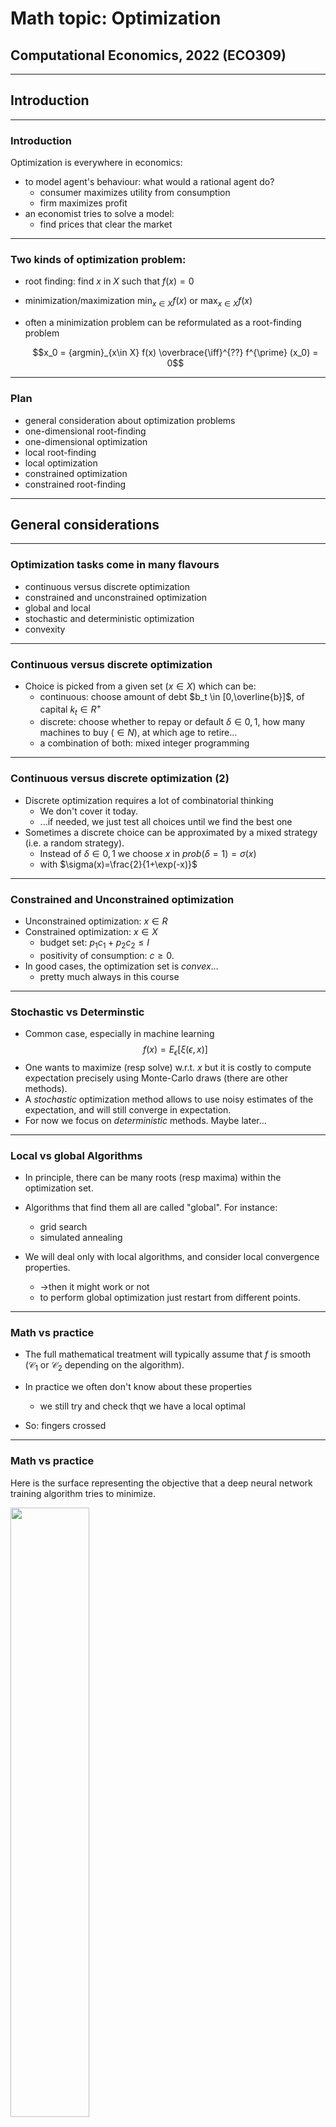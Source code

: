 # Math topic: Optimization

## Computational Economics,  2022 (ECO309)

---

## Introduction

----

### Introduction

Optimization is everywhere in economics:

- to model agent's behaviour: what would a rational agent do?
    - consumer maximizes utility from consumption
    - firm maximizes profit
- an economist tries to solve a model:
    - find prices that clear the market

----

### Two kinds of optimization problem:

- root finding: $\text{find  $x$ in $X$ such that $f(x)=0$}$

- minimization/maximization $\min_{x\in X} f(x)$ or $\max_{x\in X} f(x)$

- often a minimization problem can be reformulated as a root-finding problem

    $$x_0 = {argmin}_{x\in X} f(x) \overbrace{\iff}^{??} f^{\prime} (x_0) = 0$$

----

### Plan

- general consideration about optimization problems
- one-dimensional root-finding
- one-dimensional optimization
- local root-finding
- local optimization
- constrained optimization
- constrained root-finding

---


## General considerations

----

### Optimization tasks come in many flavours

  - continuous versus discrete optimization
  - constrained and unconstrained optimization
  - global and local
  - stochastic and deterministic optimization
  - convexity

----

### Continuous versus discrete optimization

- Choice is picked from a given set ($x\in X$) which can be:
  - continuous: choose amount of debt $b_t \in [0,\overline{b}]$, of capital $k_t \in R^{+}$
  - discrete: choose whether to repay or default $\delta\in{0,1}$, how many machines to buy ($\in N$), at which age to retire...
  - a combination of both: mixed integer programming

----

### Continuous versus discrete optimization (2)

- Discrete optimization requires a lot of combinatorial thinking
  - We don't cover it today.
  - ...if needed, we just test all choices until we find the best one
- Sometimes a discrete choice can be approximated by a mixed strategy (i.e. a random strategy).
  - Instead of $\delta\in{0,1}$ we choose $x$ in $prob(\delta=1)=\sigma(x)$ 
  - with $\sigma(x)=\frac{2}{1+\exp(-x)}$

----

### Constrained and Unconstrained optimization

- Unconstrained optimization: $x\in R$ 
- Constrained optimization: $x\in X$
  - budget set: $p_1 c_1 + p_2 c_2 \leq I$
  - positivity of consumption: $c \geq 0$.
- In good cases, the optimization set is *convex*...
  - pretty much always in this course

----

### Stochastic vs Determinstic

- Common case, especially in machine learning
$$f(x) = E_{\epsilon}[ \xi (\epsilon, x)]$$
- One wants to maximize (resp solve) w.r.t. $x$ but it is costly to compute expectation precisely using Monte-Carlo draws (there are other methods).
- A *stochastic* optimization method allows to use noisy estimates of the expectation, and will still converge in expectation.
- For now we focus on *deterministic* methods. Maybe later...

----

### Local vs global Algorithms

- In principle, there can be many roots (resp maxima) within the optimization set.

- Algorithms that find them all are called "global". For instance:
  - grid search
  - simulated annealing

- We will deal only with local algorithms, and consider local convergence properties.
  - ->then it might work or not
  - to perform global optimization just restart from different points.

----

### Math vs practice

- The full mathematical treatment will typically assume that $f$ is smooth ($\mathcal{C}_1$ or $\mathcal{C}_2$ depending on the algorithm).

- In practice we often don't know about these properties
  - we still try and check thqt we have a local optimal

- So: fingers crossed

----

### Math vs practice

Here is the surface representing the objective that a deep neural network training algorithm tries to minimize.

<img src="nonsmooth.png" width=50%>

And yet, neural networks do great things!

----

### What do you need to know?

- be able to handcode simple algos (Newton, Gradient Descent)
- understand the general principle of the various algorithms to compare them in terms of
  - robustness
  - efficiency
  - accuracy
- then you can just switch the various options, when you use a library...

---

## One-dimensional root-finding

----

### Bisection

- Find $x \in [a,b]$ such that $f(x) = 0$. Assume $f(a)f(b) <0$.
- Algorithm
  1. Start with $a_n, b_n$. Set $c_n=(a_n+b_n)/2$
  2. Compute $f(c_n)$
    - if $f(c_n)f(a_n)<0$ then set $(a_{n+1},b_{n+1})=(a_n,c_n)$
    - else set $(a_{n+1},b_{n+1})=(c_n,b_n)$
  3. If $|f(c_n)|<\epsilon$ and/or $\frac{b-a}{2^n}<\delta$ stop. Otherwise go back to 1.

----

### Bisection (2)

- No need for initial guess: *globally convergent algorithm*
  - not a *global* algorithm...
  - ... in the sense that it doesn't find all solutions
- $\delta$ is a guaranteed accuracy on $x$
- $\epsilon$ is a measure of how good the solution is
- think about your tradeoff: ($\delta$ or $\epsilon$ ?)

----

### Newton algorithm

- Find $x$ such that $f(x) = 0$. Use $x_0$ as initial guess.
- $f$ must be $\mathcal{C_1}$ and we assume we can compute its derivative $f^{\prime}$
- General idea: 
    - observe that the zero $x^{\star}$ must satisfy $$f(x^{\star})=0=f(x_0)+f^{\prime}(x_0)(x^{\star}-x_0) + o(x-x_0)$$
    - Hence a good approximation should be $$x^{\star}\approx = x_0- f(x_0)/f^{\prime}(x_0)$$
    - Check it is good. otherwise, replace $x_0$ by $x^{\star}$
----

### Newton algorithm (2)

- Algorithm:
  - start with $x_n$
  - compute $x_{n+1} = x_n- \frac{f(x_n)}{f^{\prime}(x_n)}=f^{\text{newton}}(x_n)$
  - stop if $|x_{n+1}-x_n|<\eta$ or $|f(x_n)| < \epsilon$

- Convergence: __quadratic__

----

<!-- ### Newton algorithm (3)

Proof that convergence is quadratic

--- -->

### Quasi-Newton

- What if we can't compute $f^{\prime}$ or it is expensive to do so?
  - Idea: try to approximate $f^{\prime}(x_n)$ from the last iterates
- __Secant method__: $$f^{\prime}(x_n)\approx \frac{f(x_n)-f(x_{n-1})}{x_n-x_{n-1}}$$
$$x_{n+1} = x_n- f(x_n)\frac{x_n-x_{n-1}}{f(x_n)-f(x_{n-1})}$$
  - requires two initial guesses: $x_1$ and $x_0$
  - superlinear convergence: $\lim \frac{x_t-x^{\star}}{x_{t-1}-x^{\star}}\rightarrow 0$

----

### Limits of Newton's method

- How could Newton method fail?
  - bad guess
    - -> start with a better guess
  - overshoot
    - -> dampen the update (problem: much slower)
    - -> backtrack
  - stationary point  
    - -> if root of multiplicity $m$ try  $x_{n+1} = x_n- m \frac{f(x_n)}{f^{\prime}(x_n)}$

----

(some graphs of failed Newton convergence)

----

### Backtracking

- Simple idea:
  - at stage $n$ given $f(x_n)$ compute Newton step $\Delta_n=-\frac{f(x_n)}{f^{\prime}(x_n)}$
  - find the smallest $k$ such that $|f(x_n-\Delta/2^k)|<|f(x_n)|$
  - set $x_{n+1}=x_n-\Delta/2^k$

---

## One dimensional minimization

----

### Golden section search

- Minimize $f(x)$ for  $x \in [a,b]$
- Choose $\Phi \in [0,0.5]$

- Algorithm:
  - start with $a_n < b_n$ (initially equal to $a$ and $b$)
  - define $c_n = a_n+\Phi(b_n-a_n)$ and $d_n = a_n+(1-\Phi)(b_n-a_n)$
    - if $f(c_n)<f(d_n)$ set $a_{n+1},b_{n+1}=a_n, d_n$
    - else set $a_{n+1}, b_{n+1}= c_n, b_n$

----

### Golden section search (2)

- This is guaranteed to converge to a local minimum
- In each step, the size of the interval is reduced by a factor $\Phi$
- By choosing $\Phi=\frac{\sqrt{5}-1}{2}$ one can save one evaluation by iteration.
  - you can check that either $c_{n+1} = d_n$ or $d_{n+1} = c_n$
- Remark that bisection is not enough

----

## Gradient Descent

- Minimize $f(x)$ for  $x \in R$ given initial guess $x_0$
- Algorithm:
  - start with $x_n$
  - compute $x_{n+1} = x_n (1-\lambda)- \lambda f^{\prime}(x_n)$
  - stop if $|x_{n+1}-x_n|<\eta$ or $|f^{\prime}(x_n)| < \epsilon$

----

## Gradient Descent (2)

- Uses local information
  - one needs to compute the gradient
  - note that gradient at $x_n$ does not provide a better guess for the minimum than $x_n$ itself
  - learning speed is crucial
- Convergence speed: *linear*
  - rate depend on the learning speed
  - optimal learning speed? the fastest for which there is convergence

----

## Newton-Raphson method

- Minimize $f(x)$ for  $x \in R$ given initial guess $x_0$
- Build a local model of $f$ around $x_0$
$$f(x) = f(x_0) + f^{\prime}(x_0)(x-x_0) + f^{\prime\prime}(x_0)\frac{(x-x_0)^2}{2} + o(x-x_0)^2$$
- According to this model,
$$ f(x{\star}) = min_x f(x)\iff \frac{d}{d x} \left[ f(x_0) + f^{\prime}(x_0)(x-x_0) + f^{\prime\prime}(x_0)\frac{(x-x_0)^2}{2} \right] = 0$$
which yields: $x^{\star} = x_0 - \frac{f^{\prime}(x_0)}{f^{\prime\prime}(x_0)}$
- this is Newton applied to $f^{\prime}(x)=0$


----

### Newton-Raphson Algorithm (2)

- Algorithm:
  - start with $x_n$
  - compute $x_{n+1} = x_n-\frac{f^{\prime}(x_0)}{f^{\prime\prime}(x_0)}$
  - stop if $|x_{n+1}-x_n|<\eta$ or $|f^{\prime}(x_n)| < \epsilon$
- Convergence: *quadratic*

---

<!-- ### Newton-Raphson Algorithm (3)

[proof of quadratic speed ?]

--- -->


## Unconstrained Multidimensional Optimization

----

### Unconstrained problems


- Minimize $f(x)$ for  $x \in R^n$ given initial guess $x_0 \in R^n$

- Many intuitions from the 1d case, still apply
  - replace derivatives by gradient, jacobian and hessian
  - recall that matrix multiplication is not commutative
- Some specific problems:
  - update speed can be specific to each dimension
  - saddle-point issues (for minimization)

----

### Quick terminology

Function $f: R^p \rightarrow R^q$

- *Jacobian*: $J(x)$ or $f^{\prime}\_x(x)$, $p\times q$ matrix such that:
  $$J(x)\_{ij} = \frac{\partial f(x)\_i}{\partial x_j}$$
- *Gradient*: $\nabla f(x) = J(x)$, gradient when $q=1$
- *Hessian*: denoted by $H(x)$ or $f^{\prime\prime}\_{xx}(x)$ when $q=1$:
$$H(x)\_{jk} = \frac{\partial f(x)}{\partial x_j\partial x_k}$$

- In the following explanations, $|x|$ denotes the supremum norm, but most of the
following explanations also work with other norms.

---

## Unconstrained Multidimensional Root-Finding

----

### Multidimensional Newton-Raphson

- Algorithm:
  - start with $x_n$
  - compute $x_{n+1} = x_n- J(x_{n})^{-1}f(x_n)=f^{\text{newton}}(x_n)$
  - stop if $|x_{n+1}-x_n|<\eta$ or $|f(x_n)| < \epsilon$

- Convergence: __quadratic__

----

### Multidimensional Newton root-finding (2)

- what matters is the computation of the step $\Delta_n = {\color{\red}{J(x_{n})^{-1}}} f(x_n)$
- don't compute $J(x_n)^{-1}$
  - it takes less operations to compute $X$ in $AX=Y$ than $A^{-1}$ then $A^{-1}Y$
  - in Julia: `X = A \ Y`
- strategies to improve convergence:
  - *dampening*: $x_n = (1-\lambda)x_{n-1} - \lambda \Delta_n$
  - *backtracking*: choose $k$ such that $|f(x_n-2^{-k}\Delta_n)|$<$|f(x_{n-1})|$
  - *linesearch*: choose $\lambda\in[0,1]$ so that $|f(x_n-\lambda\Delta_n)|$ is minimal

---



## Unconstrained Multidimensional Minimization

----

### Multidimensional Gradient Descent

- Minimize $f(x) \in R$ for  $x \in R^n$ given  $x_0 \in R^n$
- Algorithm
  - start with $x_n$
$$x_{n+1} = (1-\lambda) x_n - \lambda \nabla f(x_n)$$
  - stop if $|x_{n+1}-x_n|<\eta$ or $|f(x_n)| < \epsilon$
- Comments:
  - lots of variants
  - __automatic differentiation__ software makes gradient easy to compute
  - convergence is typically __linear__

----

### Gradient descent variants

<img src=contours_evaluation_optimizers.gif width=60%>

----

### Multidimensional Newton Minimization


- Algorithm:
  - start with $x_n$
  - compute $x_{n+1} = x_n-{\color{\red}{H(x_{n})^{-1}}}\color{\green}{ J(x_n)'}$
  - stop if $|x_{n+1}-x_n|<\eta$ or $|f(x_n)| < \epsilon$
- Convergence: __quadratic__
- Problem:
  - $H(x_{n})$ hard to compute efficiently
  - rather unstable

----

### Quasi-Newton method for multidimensional minimization

- Recall the secant method: 
  - $f(x_{n-1})$ and $f(x_{n-2})$ are used to approximate $f^{\prime}(x_{n-2})$.
  - Intuitively, $n$ iterates would be needed to approximate a hessian of size $n$....
- Broyden method: takes $2 n$ steps to solve a linear problem of size $n$
  - uses past information incrementally

----

### Quasi-Newton method for multidimensional minimization

- Consider the approximation: $$f(x_n)-f(x_{n-1}) \approx J(x_n) (x_n - x_{n-1})$$
  - $J(x_n)$ is unknown and cannot be determined directly as in the secant method.
  - idea: $J(x_n)$ as close as possible to $J(x_{n-1})$ while solving the secant equation
  - formula:
    $$J_n = J_{n-1} + \frac{(f(x_n)-f(x_{n-1})) - J_{n-1}(x_n-x_{n-1})}{||x_n-x_{n-1}||^2}(x_n-x_{n-1})^{\prime}$$

----

### Gauss-Newton Minimization

- Restrict to least-square minimization: $min_x \sum_i f(x)\_i^2 \in R $
- Then up to first order, $H(x_n)\approx J(x_n)^{\prime}J(x_n)$
- Use the step: $({J(x_n)^{\prime}J(x_n)})^{-1}\color{\green}{ J(x_n)}$
- Convergence:
  - can be __quadratic__ at best
  - linear in general

----

### Levenberg-Marquardt

- Least-square minimization: $min_x \sum_i f(x)\_i^2 \in R $

- replace ${J(x_n)^{\prime}J(x_n)}^{-1}$ by ${J(x_n)^{\prime}J(x_n)}^{-1} +\mu I$
  - adjust $\lambda$ depending on progress
- uses only gradient information like Gauss-Newton
- equivalent to Gauss-Newton close to the solution ($\mu$ small)
- equivalent to Gradient far from solution ($\mu$ high)


---

## Constrained optimization and complementarity conditions

----

### Consumption optimization

Consider the optimization problem:
$$\max U(x_1, x_2)$$

under the constraint $p_1 x_1 + p_2 x_2 \leq B$

where $U(.)$, $p_1$, $p_2$ and $B$ are given.

How do you find a solution by hand?

-----

### Consumption optimization (1)

- Compute by hand
- Easy: 
  - since the budget constraint must be binding, get rid of it by stating $x_2 = B - p_1 x_1$
  - then maximize in $x_1$, $U(x_1, B - p_1 x_1)$ using the first order conditions.

- It works but:
  - breaks symmetry between the two goods
  - what if there are other constraints: $x_1\geq \underline{x}$?
  - what if constraints are not binding?
  - is there a better way to solve this problem?

----

### Consumption optimization (2)

- Another method, which keeps the symmetry. Constraint is binding, trying to minimize along the budget line yields an implicit relation between $d x_1$ and $d x_2$ $$p_1 d {x_1} + p_2 d {x_2} = 0$$
- At the optimal:
$U^{\prime}\_{x_1}(x_1, x_2)d {x_1} + U^{\prime}\_{x_2}(x_1, x_2)d {x_2} = 0$
- Eliminate $d {x_1}$ and $d {x_2}$ to get *one* condition which characterizes optimal choices for all possible budgets.
Combine with the budget constraint to get a *second* condition.

----

### Penalty function

- Take a penalty function $p(x)$ such that $p(x)=K>0$ if $x>0$ and $p(x)=0$ if $x \leq 0$. Maximize: $V(x_1, x_2) = U(x_1, x_2) - p( p_1 x_1 + p_2 x_2 - B)$
- Clearly, $\min U \iff \min V$
- Problem: $\nabla V$ is always equal to $\nabla U$.
 - Solution: use a smooth solution function like $p(x) = x^2$
- Problem: distorts optimization
  - Solution: adjust weight of barrier and minimize $U(x_1, x_2) - \kappa p(x)$
- Possible but hard to choose the weights/constraints.

----

### Penalty function

- Another idea: is there a canonical way to choose $\lambda$ such that at the minimum it is equivalent to minimize the original problem under constraint or to minimize
$$V(x_1, x_2) = U(x_1, x_2) - \lambda (p_1 x_1 + p_2 x_2 - B)$$
- Clearly, when the constraint is not binding we must have $\lambda=0$. What should be the value of $\lambda$ when the constraint is binding ?

----

### Karush-Kuhn-Tucker conditions

- If $(x^{\star},y^{\star})$ is optimal there exists $\lambda$ such that:
  - $(x^{\star},y^{\star})$ maximizes lagrangian $\mathcal{L} = U(x_1, x_2) + \lambda (B- p_1 x_1 - p_2 x_2)$
  - $\lambda \geq 0$
  - $B- p_1 x_1 - p_2 x_2 \geq 0$
  - $\lambda  (B - p_1 x_1 - p_2 x_2 ) = 0$
- The three latest conditions are called "complementarity" or "slackness" conditions
  - they are equivalent to $\min(\lambda, B - p_1 x_1 - p_2 x_2)=0$
  - we denote $\lambda \geq 0 \perp B- p_1 x_1 + p_2 x_2  \geq 0$
- $\lambda$ can be interpreted as the welfare gain of relaxing the constraint.

----

### Karush-Kuhn-Tucker conditions

- We can get first order conditions that factor in the constraints:
  - $U^{\prime}_x - \lambda p_1 = 0$
  - $U^{\prime}_y - \lambda p_2 = 0$
  - $\lambda \geq 0 \perp B-p_1 x_1 -p_2 x_2 \geq 0$
- It is now a nonlinear system of equations with complementarities (NCP)
  - there are specific solution methods to deal with it

----

### Solution strategies for NCP problems

- General formulation for vector-valued functions $$f(x)\geq 0 \perp g(x)\geq 0$$ means $$\forall i, f_i(x)\geq 0 \perp g_i(x)\geq 0$$
  - NCP do not necessarily arise from a single optimization problem

- There are robust (commercial) solvers for NCP problems (PATH, Knitro) for  that

- How do we solve it numerically?
  - assume constraint is binding then non-binding then check which one is good
    - OK if not too many constraints
  - reformulate it as a smooth problem
  - approximate the system by a series of linear complementarities problems (LCP)

----

## Smooth method

- Consider the *Fisher-Burmeister* function $$\phi(a,b) = a+b-\sqrt{a^2+b^2}$$
- It is infinitely differentiable, except at $(0,0)$
- Show that $\phi(a,b) = 0 \iff \min(a,b)=0 \iff a\geq 0 \perp b \geq 0$
- After substitution in the original system one can use regular non-linear solver
  - fun fact: the formulation with a $\min$ is nonsmooth but also works quite often

---

## Practicalities

----

### Optimization libraries

- Robust optimization code is contained in the following libraries:
  - Roots.jl: one-dimensional root finding
  - NLSolve.jl: multidimensional root finding (+complementarities)
  - Optim.jl: minimization
- The two latter libraries have a somewhat peculiar API, but it's worth absorbing it.
  - in particular they provide non-allocating algorithms for functions that modify arguments in place
  - they are compatible with automatic differentiation

```
julia> f(x) = [x[1] - x[2] - 1, x[1] + x[2]]
f (generic function with 1 method)

julia> NLsolve.nlsolve(f, [0., 0.0])
Results of Nonlinear Solver Algorithm
 * Algorithm: Trust-region with dogleg and autoscaling
 * Starting Point: [0.0, 0.0]
 * Zero: [0.5000000000009869, -0.5000000000009869]
 * Inf-norm of residuals: 0.000000       
 * Iterations: 1                       
 * Convergence: true
   * |x - x'| < 0.0e+00: false
   * |f(x)| < 1.0e-08: true                           
 * Function Calls (f): 2
 * Jacobian Calls (df/dx): 2
```